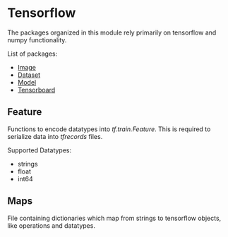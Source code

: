 # Tensorflow

The packages organized in this module rely primarily on tensorflow and numpy functionality.

List of packages:
*   [Image](Image)
*   [Dataset](Dataset)
*   [Model](Model)
*   [Tensorboard](Tensorboard)

## Feature

Functions to encode datatypes into *tf.train.Feature*. This is required to serialize data into *tfrecords* files.

Supported Datatypes:
* strings
* float
* int64

## Maps

File containing dictionaries which map from strings to tensorflow objects, like operations and datatypes.

